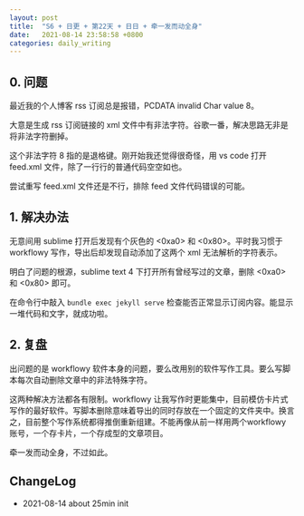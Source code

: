 ```yaml
---
layout: post
title:  "S6 + 日更 + 第22天 + 日日 + 牵一发而动全身"
date:   2021-08-14 23:58:58 +0800
categories: daily_writing
---
```

## 0. 问题

最近我的个人博客 rss 订阅总是报错，PCDATA invalid Char value 8。

大意是生成 rss 订阅链接的 xml 文件中有非法字符。谷歌一番，解决思路无非是将非法字符删掉。

这个非法字符 8 指的是退格键。刚开始我还觉得很奇怪，用 vs code 打开 feed.xml 文件，除了一行行的普通代码空空如也。

尝试重写 feed.xml 文件还是不行，排除 feed 文件代码错误的可能。

## 1. 解决办法

无意间用 sublime 打开后发现有个灰色的 <0xa0> 和 <0x80>。平时我习惯于 workflowy 写作，导出后却发现自动添加了这两个 xml 无法解析的字符表示。

明白了问题的根源，sublime text 4 下打开所有曾经写过的文章，删除 <0xa0> 和 <0x80> 即可。

在命令行中敲入 `bundle exec jekyll serve` 检查能否正常显示订阅内容。能显示一堆代码和文字，就成功啦。

## 2. 复盘

出问题的是 workflowy 软件本身的问题，要么改用别的软件写作工具。要么写脚本每次自动删除文章中的非法特殊字符。

这两种解决方法都各有限制。workflowy 让我写作时更能集中，目前模仿卡片式写作的最好软件。写脚本删除意味着导出的同时存放在一个固定的文件夹中。换言之，目前整个写作系统都得推倒重新组建。不能再像从前一样用两个workflowy 账号，一个存卡片，一个存成型的文章项目。

牵一发而动全身，不过如此。

## ChangeLog

- 2021-08-14 about 25min init
